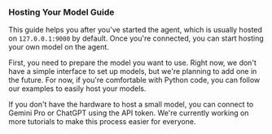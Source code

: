 ### Hosting Your Model Guide
This guide helps you after you've started the agent, which is usually hosted on `127.0.0.1:9000` by default. Once you're connected, you can start hosting your own model on the agent.

First, you need to prepare the model you want to use. Right now, we don't have a simple interface to set up models, but we're planning to add one in the future. For now, if you're comfortable with Python code, you can follow our examples to easily host your models.

If you don't have the hardware to host a small model, you can connect to Gemini Pro or ChatGPT using the API token. We're currently working on more tutorials to make this process easier for everyone.